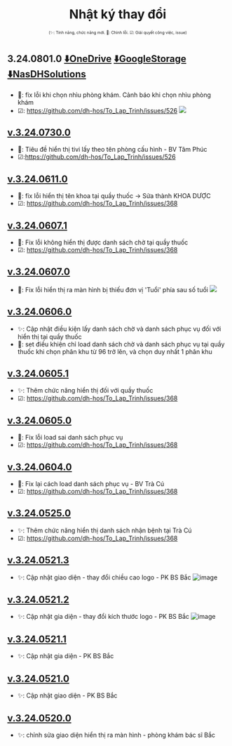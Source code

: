 <div align="center">

# Nhật ký thay đổi</div>

<div align="center" style="font-size:xx-small">(✨: Tính năng, chức năng mới. 🐛: Chỉnh lỗi. ☑: Giải quyết công việc, issue) </div>

#
## 3.24.0801.0 [⬇️OneDrive](https://dh-hos-code.github.io/directTo/?&redirect_url=https%3A%2F%2Fo-dh-007-default-rtdb.asia-southeast1.firebasedatabase.app%2F%2FdirectTo%2FMonitorexe%2F32408010-OneDrive.json) [⬇️GoogleStorage](https://dh-hos-code.github.io/directTo/?&redirect_url=https%3A%2F%2Fo-dh-007-default-rtdb.asia-southeast1.firebasedatabase.app%2F%2FdirectTo%2FMonitorexe%2F32408010-GoogleStorage.json) [⬇️NasDHSolutions](https://dh-hos-code.github.io/directTo/?&redirect_url=https%3A%2F%2Fo-dh-007-default-rtdb.asia-southeast1.firebasedatabase.app%2F%2FdirectTo%2FMonitorexe%2F32408010-NasDHSolutions.json)
- 🐛: fix lỗi khi chọn nhìu phòng khám. Cảnh báo khi chọn nhìu phòng khám
- ☑: https://github.com/dh-hos/To_Lap_Trinh/issues/526
![](https://i.imgur.com/atYdnh3.png)
## [v.3.24.0730.0]()
- 🐛: Tiêu đề hiển thị tivi lấy theo tên phòng cấu hình - BV Tâm Phúc
- ☑:https://github.com/dh-hos/To_Lap_Trinh/issues/526
## [v.3.24.0611.0]()
- 🐛: fix lỗi hiển thị tên khoa tại quầy thuốc -> Sửa thành KHOA DƯỢC
- ☑: https://github.com/dh-hos/To_Lap_Trinh/issues/368
## [v.3.24.0607.1]()
- 🐛: Fix lỗi không hiển thị được danh sách chờ tại quầy thuốc
- ☑: https://github.com/dh-hos/To_Lap_Trinh/issues/368
## [v.3.24.0607.0]()
- 🐛: Fix lỗi hiển thị ra màn hình bị thiếu đơn vị 'Tuổi' phía sau số tuổi
![](https://i.imgur.com/Dk4YPhw.png)
## [v.3.24.0606.0]()
- ✨: Cập nhật điều kiện lấy danh sách chờ và danh sách phục vụ đối với hiển thị tại quầy thuốc
- 📕: set điều khiện chỉ load danh sách chờ và danh sách phục vụ tại quầy thuốc khi chọn phân khu từ 96 trở lên, và chọn duy nhất 1 phân khu
## [v.3.24.0605.1]()
- ✨: Thêm chức năng hiển thị đối với quầy thuốc
- ☑: https://github.com/dh-hos/To_Lap_Trinh/issues/368
## [v.3.24.0605.0]()
- 🐛: Fix lỗi load sai danh sách phục vụ
- ☑: https://github.com/dh-hos/To_Lap_Trinh/issues/368
## [v.3.24.0604.0]()
- 🐛: Fix lại cách load danh sách phục vụ - BV Trà Cú
- ☑: https://github.com/dh-hos/To_Lap_Trinh/issues/368
## [v.3.24.0525.0]()
- ✨: Thêm chức năng hiển thị danh sách nhận bệnh tại Trà Cú
- ☑: https://github.com/dh-hos/To_Lap_Trinh/issues/368
## [v.3.24.0521.3]()
- ✨: Cập nhật giao diện - thay đổi chiều cao logo - PK BS Bắc
![image](https://i.imgur.com/i2fbfQa.png)
## [v.3.24.0521.2]()
- ✨: Cập nhật gia diện - thay đổi kích thước logo - PK BS Bắc
![image](https://i.imgur.com/m3zB2wx.png)
## [v.3.24.0521.1]()
- ✨: Cập nhật gia diện - PK BS Bắc
## [v.3.24.0521.0]()
- ✨: Cập nhật giao diện - PK BS Bắc
## [v.3.24.0520.0]()
- ✨: chỉnh sửa giao diện hiển thị ra màn hình - phòng khám bác sĩ Bắc